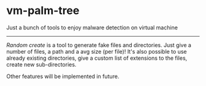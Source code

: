 # vm-palm-tree
Just a bunch of tools to enjoy malware detection on virtual machine

<hr />

*Random create* is a tool to generate fake files and directories.
Just give a number of files, a path and a avg size (per file)!
It's also possible to use already existing directories, give a custom list of
extensions to the files, create new sub-directories.

Other features will be implemented in future.
